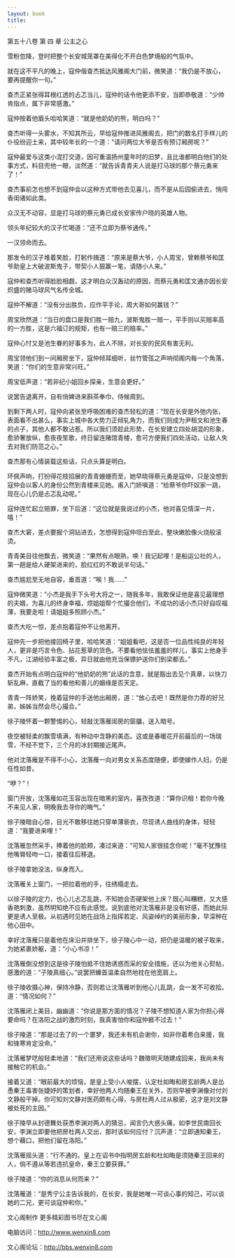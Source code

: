 ```yaml
---
layout: book
title:
---
```

第五十八卷 第 四 章 公主之心

雪粉忽降，登时把整个长安城笼罩在美得化不开白色梦境般的气氛中。

就在这不平凡的晚上，寇仲偕查杰抵达风雅阁大门前，微笑道：“我仍是不放心，要再提醒你一句。”

查杰正紧张得耳根红透的忐忑当儿，寇仲的话令他更添不安，当即恭敬道：“少帅肯指点，属下非常感激。”

寇仲按着他眉头哈哈笑道：“就是他奶奶的熊，明白吗？”

查杰听得一头雾水，不知其所云，早给寇仲推进风雅阁去，把门的数名打手样儿的仆役纷迎土来，其中较年长的一个道：“请问两位大爷是否有预订厢房呢？”

寇仲最爱与这类小混打交道，因可重温扬州童年时的旧梦，且比谁都明白他们的处事方式，料目兜他一眼，淡然道：“就告诉青青夫人说是打马球的那个蔡元勇来了！”

查杰事前怎也想不到寇仲会以这种方式带他去见喜儿，而不是从后园偷进去，悄闯香闺诸如此类。

众汉无不动容，显是打马球的蔡元勇已成长安家传户晓的英雄人物。

领头年纪较大的汉子忙喝道：“还不立即为蔡爷通传。”

一汉领命而去。

那发令的汉子堆着笑脸，打躬作揖道：“原来是蔡大爷，小人周宝，曾赖蔡爷和匡爷助皇上大破波斯鬼子，带契小人狠赢一笔，请随小人来。”

寇仲和查杰听得脸脸相觑，这才明白众汉轰动的原因，而蔡元勇和匡文通亦因长安炽盛的赌马球风气名传全城。

寇仲不解道：“没有分出胜负，应作平手论，周大哥如何赢钱？”

周宝欣然道：“当日的盘口是我们胜一赔九，波斯鬼胜一赔一，平手则以买赔率高的一方胜，这是六福订的规矩，也有一赔三的赔率。”

寇仲心忖又是池生眷的好事多为，此人不除，对长安的民风有害无利。

周宝领他们到一间厢房坐下，寇仲倾耳细听，丝竹管弦之声响彻阁内每一个角落，笑道：“你们的生意非常兴旺。”

周宝低声道：“若非纪小姐回乡探亲，生意会更好。”

说罢告退离开，自有俏婢进来斟茶奉巾，侍候周到。

到剩下两人时，寇仲向紧张至呼吸困难的查杰轻松的道：“现在长安是外弛内张，表面看不出甚么，事实上城中各大势力正倾轧角力，而我们则成为尹租文和池生春的点子，其他人都不敢沾惹。所以我们须趁此形势，在长安建立四处胡混的形象，愈骄奢放纵，愈夜夜笙歌，终日留连赌馆青楼，愈可方便我们四处活动，让敌人失去对我们防范之心。”

查杰那有心情装载这些话，只点头算是明白。

环佩声响，打扮得花枝招展的青青姗姗而至，她早晓得蔡元勇是寇仲，只是没想到寇仲会以客人的身份公然到青楼来见她。甫入门娇嗔道：“给蔡爷你吓奴家一跳，现在心儿仍是忐忑乱动呢。”

寇仲连忙起立赔罪，坐下后道：“这位就是我说过的小杰，他对喜见情深一片，嘻！”

查杰大窘，差点要掘个洞钻进去，怎想得到寇仲坦白至此，整块嫩脸像火烧般滚烫。

青青美目往他飘去，微笑道：“果然有点眼熟，唤！我记起哩！是船运公社的人，第一趟是给人硬架进来的，脸红红的不敢说半句话。”

查杰尴尬至无地自容，垂首道：“唉！我……”

寇仲微笑道：“小杰是我手下头号大将之一，随我多年，我敢保证他是喜见最理想的夫婿，为喜儿的终身幸福，烦姐姐帮个忙撮合他们，不成功的话小杰只好自叹福薄，我要走啦！请姐姐多照顾小杰。”

查杰大吃一惊，差点抱着寇仲不让他离开。

寇仲先一步把他接回椅子里，哈哈笑道：“姐姐看吧，这是否一位品性纯良的年轻人，更非是巧言令色、拈花惹草的货色。不要看他怯怯羞羞的样儿，事实上他身手不凡，江湖经验丰富之极，异日就由他充当保镖护送你们到梁都去。”

查杰开始有点明白寇仲的“他奶奶的熊”此话的含意，就是豁出去见个真章，以快刀斩乱麻，直截了当的看他和善儿的姻缘是否天定。

青青一阵娇笑，挽着寇仲的手送他出厢房，道：“放心去吧！既然是你力荐的好兄弟，姊姊当然会尽心撮合。”

徐子陵怀着一颗警惕的心，轻敲沈落雁闺房的窗牖，送入暗号。

夜空被轻柔的飘雪填满，有种动中含静的美态。这或是春暖花开前最后的一场瑞雪，不经不觉下，三个月的冰封期接近尾声。

他对沈落雁是不得不小心，沈落雁一向对男女关系态度随便，即使嫁作人妇，仍是任性如昔。

“咿？”！

窗门开放，沈落雁如花玉容出现在暗黑的室内，喜孜孜道：“算你识相！若你今晚不来见人家，明晚我去寻你的晦气。”

徐子陵暗自心惊，目光不敢移往她只穿单薄亵衣，尽现诱人曲线的身体，轻轻道：“我要进来哩！”

沈落雁忽然采手，捧着他的脸颊，凑过来道：“可知人家很挂念你呢！”毫不犹豫往他嘴脣轻吻一口，接着往后移退。

徐子陵拿她没法，纵身而入。

沈落雁关上窗门，一把拉着他的手，往绣榻走去。

以徐子陵的定力，也心儿忐忑乱跳，不知她会否硬架他上床？既心叫糟糕，又大感香艳刺激，虽然明知绝不应有此感觉。说到底他对沈落雁非是没有好感，而她此际更是诱人至极。从初遇时见她在战场上指挥若定、风姿绰约的美丽形象，早深种在他心田中。

幸好沈落雁只是着他在床沿并排坐下，徐子陵心中一动，把仍是温暖的被子取来，为她紧裹娇躯，道：“小心书凉！”

沈落雁倒没想到这是徐子陵怕抵不住她诱惑而采的安全措施，还以为他关心熨帖，感激的道：“子陵真细心。”说罢把螓首温柔自然地枕在他宽肩上。

徐子陵收摄心神，保持冷静，否则若让沈落雁听到他心儿乱跳，会一发不可收拾。道：“情况如何？”

沈落雁闭上美目，幽幽道：“你说是那方面的情况？子陵不想知道人家为你担心得要命吗？在洛阳之战的激烈时刻，我真害怕你和寇仲捱不过去！”

徐子陵道：“那是过去了的一个噩梦，我还未有机会谢你，如非你着希白来援，我和锋寒肯定没命。”

沈落雁梦呓般轻柔地道：“我们还用说这些话吗？魏徵明天随建成回来，我尚未有接触它的机会。”

接着又道：“眼前最大的烦恼，是皇上受小人唆摆，认定杜如晦和房玄龄两人是怂恿秦王毒害张婕妤的策划者，幸好他两人均随秦王在关外，否则早被李渊像对付刘文静般干掉。你可知刘文静对医药颇有心得，与房杜两人过从极密，这才是刘文静被处死的主因。”

徐子陵早从封德舞处获悉李渊对两人的猜忌，闻言仍大惑头痛，如李世民南回长安，李渊立即要他把房杜两人交出，那时该如何应付？沉声道：“立即通知秦王，想个藉口，把他们留在洛阳。”

沈落雁摇头道：“行不通的。皇上在诏书中指明房玄龄和杜如晦是须随秦王回来的人，倘不遵从等若违抗皇命，秦王立要获罪。”

徐子陵道：“你的消息从何而来？”

沈落雁道：“是秀宁公主告诉我的，在长安，我是她唯一可谈心事的知己，可以谈她的二兄，更可谈寇仲和你。”

文心阁制作 更多精彩图书尽在文心阁

电脑访问：http://www.wenxin8.com

文心阁论坛：http://bbs.wenxin8.com